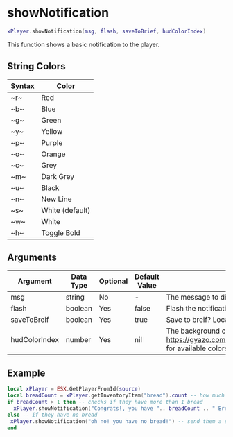 # showNotification

```lua
xPlayer.showNotification(msg, flash, saveToBrief, hudColorIndex)
```

This function shows a basic notification to the player.

## String Colors

| Syntax | Color           |
| ------ | --------------- |
| ~r~    | Red             |
| ~b~    | Blue            |
| ~g~    | Green           |
| ~y~    | Yellow          |
| ~p~    | Purple          |
| ~o~    | Orange          |
| ~c~    | Grey            |
| ~m~    | Dark Grey       |
| ~u~    | Black           |
| ~n~    | New Line        |
| ~s~    | White (default) |
| ~w~    | White           |
| ~h~    | Toggle Bold     |

## Arguments

| Argument      | Data Type | Optional | Default Value | Explanation                                                                                         |
| ------------- | --------- | -------- | ------------- | --------------------------------------------------------------------------------------------------- |
| msg           | string    | No       | -             | The message to display                                                                              |
| flash         | boolean   | Yes      | false         | Flash the notification?                                                                             |
| saveToBreif   | boolean   | Yes      | true          | Save to breif? Located in Pause Menu > Help                                                         |
| hudColorIndex | number    | Yes      | nil           | The background color, see <https://gyazo.com/68bd384455fceb0a85a8729e48216e15> for available colors |

## Example

```lua
local xPlayer = ESX.GetPlayerFromId(source)
local breadCount = xPlayer.getInventoryItem("bread").count -- how much bread the player has
if breadCount > 1 then -- checks if they have more than 1 bread
  xPlayer.showNotification("Congrats!, you have ".. breadCount .. " Bread!") -- send them a happy message, telling them how much bread they have
else -- if they have no bread
 xPlayer.showNotification("oh no! you have no bread!") -- send them a sad message expressing your disapointment
end
```
